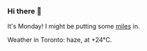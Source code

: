 ### Hi there :wave:

It's Monday! I might be putting some [miles](https://www.strava.com/athletes/889963) in.

Weather in Toronto: haze, at +24°C.
